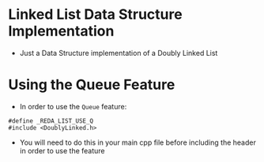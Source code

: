 # Linked List Data Structure Implementation

- Just a Data Structure implementation of a Doubly Linked List

# Using the Queue Feature

- In order to use the `Queue` feature:

``` 
#define _REDA_LIST_USE_Q
#include <DoublyLinked.h> 
```
- You will need to do this in your main cpp file before including the header in order to use the feature